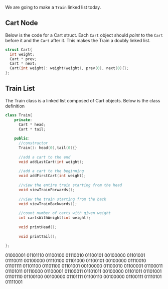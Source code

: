 We are going to make a `Train` linked list today.

Cart Node
---

Below is the code for a Cart struct.
Each `Cart` object should *point* to the `Cart` before it and the `Cart` after it.
This makes the Train a doubly linked list.

```c++
struct Cart{
  int weight;
  Cart * prev;
  Cart * next;
  Cart(int weight): weight(weight), prev(0), next(0){};
};
```

Train List
---
The Train class is a linked list composed of Cart objects.
Below is the class definition

```c++
class Train{
    private:
      Cart * head;
      Cart * tail;
    
    public:
      //constructor
      Train(): head(0),tail(0){}
      
      //add a cart to the end
      void addLastCart(int weight);
    
      //add a cart to the beginning
      void addFirstCart(int weight);
    
      //view the entire train starting from the head
      void viewTrainForwards();
    
      //view the train starting from the back
      void viewTrainBackwards();
    
      //count number of carts with given weight
      int cartsWithWeight(int weight);
    
      void printHead();
      
      void printTail();
    
};
```


01000001 01101110 01100100 01110010 01100101 00100000 01101001 01110011 00100000 01110100 01101000 01100101 00100000 01110010 01101111 01101100 01101100 01101001 00100000 01100010 01100001 01100011 01101011 01110000 01100001 01100011 01101011 00100000 01101011 01101001 01101110 01100100 00100000 01101111 01100110 00100000 01100111 01110101 01111001
